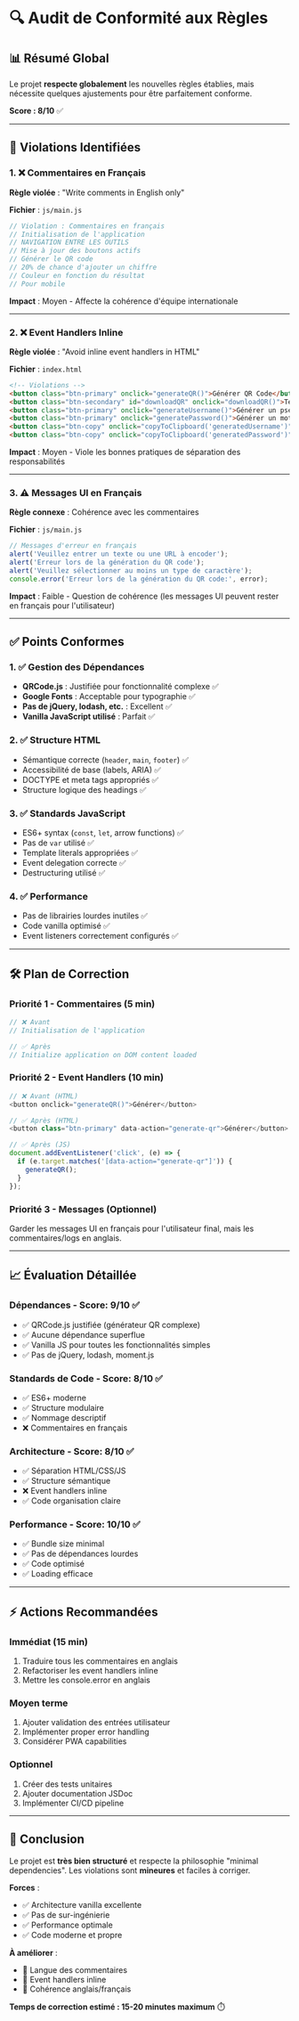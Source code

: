 # 🔍 Audit de Conformité aux Règles

## 📊 **Résumé Global**

Le projet **respecte globalement** les nouvelles règles établies, mais nécessite quelques ajustements pour être parfaitement conforme.

**Score : 8/10** ✅

---

## 🚨 **Violations Identifiées**

### 1. **❌ Commentaires en Français**
**Règle violée** : "Write comments in English only"

**Fichier** : `js/main.js`
```javascript
// Violation : Commentaires en français
// Initialisation de l'application
// NAVIGATION ENTRE LES OUTILS
// Mise à jour des boutons actifs
// Générer le QR code
// 20% de chance d'ajouter un chiffre
// Couleur en fonction du résultat
// Pour mobile
```

**Impact** : Moyen - Affecte la cohérence d'équipe internationale

---

### 2. **❌ Event Handlers Inline**
**Règle violée** : "Avoid inline event handlers in HTML"

**Fichier** : `index.html`
```html
<!-- Violations -->
<button class="btn-primary" onclick="generateQR()">Générer QR Code</button>
<button class="btn-secondary" id="downloadQR" onclick="downloadQR()">Télécharger</button>
<button class="btn-primary" onclick="generateUsername()">Générer un pseudo</button>
<button class="btn-primary" onclick="generatePassword()">Générer un mot de passe</button>
<button class="btn-copy" onclick="copyToClipboard('generatedUsername')">📋</button>
<button class="btn-copy" onclick="copyToClipboard('generatedPassword')">📋</button>
```

**Impact** : Moyen - Viole les bonnes pratiques de séparation des responsabilités

---

### 3. **⚠️ Messages UI en Français**
**Règle connexe** : Cohérence avec les commentaires

**Fichier** : `js/main.js`
```javascript
// Messages d'erreur en français
alert('Veuillez entrer un texte ou une URL à encoder');
alert('Erreur lors de la génération du QR code');
alert('Veuillez sélectionner au moins un type de caractère');
console.error('Erreur lors de la génération du QR code:', error);
```

**Impact** : Faible - Question de cohérence (les messages UI peuvent rester en français pour l'utilisateur)

---

## ✅ **Points Conformes**

### 1. **✅ Gestion des Dépendances**
- **QRCode.js** : Justifiée pour fonctionnalité complexe ✅
- **Google Fonts** : Acceptable pour typographie ✅  
- **Pas de jQuery, lodash, etc.** : Excellent ✅
- **Vanilla JavaScript utilisé** : Parfait ✅

### 2. **✅ Structure HTML**
- Sémantique correcte (`header`, `main`, `footer`) ✅
- Accessibilité de base (labels, ARIA) ✅
- DOCTYPE et meta tags appropriés ✅
- Structure logique des headings ✅

### 3. **✅ Standards JavaScript**
- ES6+ syntax (`const`, `let`, arrow functions) ✅
- Pas de `var` utilisé ✅
- Template literals appropriées ✅
- Event delegation correcte ✅
- Destructuring utilisé ✅

### 4. **✅ Performance**
- Pas de librairies lourdes inutiles ✅
- Code vanilla optimisé ✅
- Event listeners correctement configurés ✅

---

## 🛠️ **Plan de Correction**

### **Priorité 1 - Commentaires (5 min)**
```javascript
// ❌ Avant
// Initialisation de l'application

// ✅ Après  
// Initialize application on DOM content loaded
```

### **Priorité 2 - Event Handlers (10 min)**
```javascript
// ❌ Avant (HTML)
<button onclick="generateQR()">Générer</button>

// ✅ Après (HTML)
<button class="btn-primary" data-action="generate-qr">Générer</button>

// ✅ Après (JS)
document.addEventListener('click', (e) => {
  if (e.target.matches('[data-action="generate-qr"]')) {
    generateQR();
  }
});
```

### **Priorité 3 - Messages (Optionnel)**
Garder les messages UI en français pour l'utilisateur final, mais les commentaires/logs en anglais.

---

## 📈 **Évaluation Détaillée**

### **Dépendances** - Score: 9/10 ✅
- ✅ QRCode.js justifiée (générateur QR complexe)
- ✅ Aucune dépendance superflue
- ✅ Vanilla JS pour toutes les fonctionnalités simples
- ✅ Pas de jQuery, lodash, moment.js

### **Standards de Code** - Score: 8/10 ✅
- ✅ ES6+ moderne
- ✅ Structure modulaire
- ✅ Nommage descriptif
- ❌ Commentaires en français

### **Architecture** - Score: 8/10 ✅  
- ✅ Séparation HTML/CSS/JS
- ✅ Structure sémantique
- ❌ Event handlers inline
- ✅ Code organisation claire

### **Performance** - Score: 10/10 ✅
- ✅ Bundle size minimal
- ✅ Pas de dépendances lourdes
- ✅ Code optimisé
- ✅ Loading efficace

---

## ⚡ **Actions Recommandées**

### **Immédiat (15 min)**
1. Traduire tous les commentaires en anglais
2. Refactoriser les event handlers inline
3. Mettre les console.error en anglais

### **Moyen terme**
1. Ajouter validation des entrées utilisateur
2. Implémenter proper error handling
3. Considérer PWA capabilities

### **Optionnel**
1. Créer des tests unitaires
2. Ajouter documentation JSDoc
3. Implémenter CI/CD pipeline

---

## 🎯 **Conclusion**

Le projet est **très bien structuré** et respecte la philosophie "minimal dependencies". Les violations sont **mineures** et faciles à corriger.

**Forces** :
- ✅ Architecture vanilla excellente
- ✅ Pas de sur-ingénierie  
- ✅ Performance optimale
- ✅ Code moderne et propre

**À améliorer** :
- 🔧 Langue des commentaires
- 🔧 Event handlers inline
- 🔧 Cohérence anglais/français

**Temps de correction estimé : 15-20 minutes maximum** ⏱️